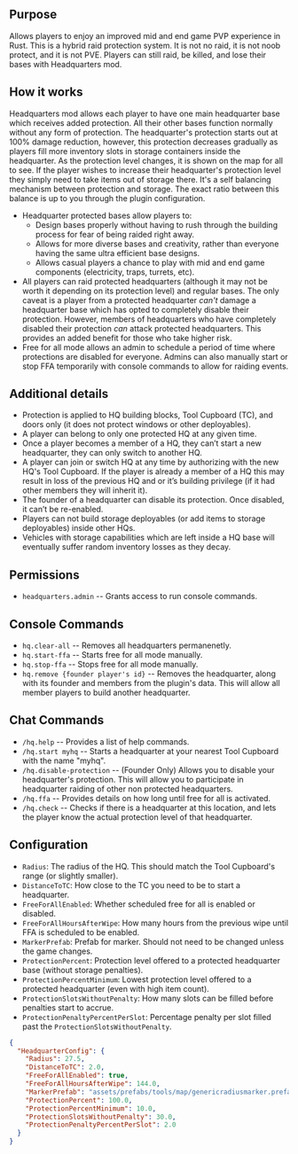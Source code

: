 ## Purpose

Allows players to enjoy an improved mid and end game PVP experience in Rust.  This is a hybrid raid protection system.  It is not no raid, it is not noob protect, and it is not PVE.  Players can still raid, be killed, and lose their bases with Headquarters mod.

## How it works

Headquarters mod allows each player to have one main headquarter base which receives added protection.  All their other bases function normally without any form of protection. The headquarter's protection starts out at 100% damage reduction, however, this protection decreases gradually as players fill more inventory slots in storage containers inside the headquarter.  As the protection level changes, it is shown on the map for all to see.  If the player wishes to increase their headquarter's protection level they simply need to take items out of storage there.  It's a self balancing mechanism between protection and storage.  The exact ratio between this balance is up to you through the plugin configuration.

* Headquarter protected bases allow players to:
  * Design bases properly without having to rush through the building process for fear of being raided right away.
  * Allows for more diverse bases and creativity, rather than everyone having the same ultra efficient base designs.
  * Allows casual players a chance to play with mid and end game components (electricity, traps, turrets, etc).
* All players can raid protected headquarters (although it may not be worth it depending on its protection level) and regular bases.  The only caveat is a player from a protected headquarter *can't* damage a headquarter base which has opted to completely disable their protection.  However, members of headquarters who have completely disabled their protection *can* attack protected headquarters.  This provides an added benefit for those who take higher risk.
* Free for all mode allows an admin to schedule a period of time where protections are disabled for everyone.  Admins can also manually start or stop FFA temporarily with console commands to allow for raiding events.

## Additional details

* Protection is applied to HQ building blocks, Tool Cupboard (TC), and doors only (it does not protect windows or other deployables).
* A player can belong to only one protected HQ at any given time.
* Once a player becomes a member of a HQ, they can’t start a new headquarter, they can only switch to another HQ. 
* A player can join or switch HQ at any time by authorizing with the new HQ's Tool Cupboard.  If the player is already a member of a HQ this may result in loss of the previous HQ and or it’s building privilege (if it had other members they will inherit it).
* The founder of a headquarter can disable its protection.  Once disabled, it can’t be re-enabled.
* Players can not build storage deployables (or add items to storage deployables) inside other HQs.
* Vehicles with storage capabilities which are left inside a HQ base will eventually suffer random inventory losses as they decay.

## Permissions

* `headquarters.admin`  -- Grants access to run console commands.

## Console Commands

* `hq.clear-all` -- Removes all headquarters permanenetly.
* `hq.start-ffa` -- Starts free for all mode manually.
* `hq.stop-ffa` -- Stops free for all mode manually.
* `hq.remove {founder player's id}` -- Removes the headquarter, along with its founder and members from the plugin's data.  This will allow all member players to build another headquarter.

## Chat Commands

* `/hq.help` -- Provides a list of help commands.
* `/hq.start myhq` -- Starts a headquarter at your nearest Tool Cupboard with the name "myhq".
* `/hq.disable-protection` -- (Founder Only) Allows you to disable your headquarter's protection. This will allow you to participate in headquarter raiding of other non protected headquarters.
* `/hq.ffa` -- Provides details on how long until free for all is activated.
* `/hq.check` -- Checks if there is a headquarter at this location, and lets the player know the actual protection level of that headquarter.

## Configuration

- `Radius`: The radius of the HQ. This should match the Tool Cupboard's range (or slightly smaller).
- `DistanceToTC`: How close to the TC you need to be to start a headquarter.
- `FreeForAllEnabled`: Whether scheduled free for all is enabled or disabled.
- `FreeForAllHoursAfterWipe`: How many hours from the previous wipe until FFA is scheduled to be enabled.
- `MarkerPrefab`: Prefab for marker.  Should not need to be changed unless the game changes.
- `ProtectionPercent`: Protection level offered to a protected headquarter base (without storage penalties).
- `ProtectionPercentMinimum`: Lowest protection level offered to a protected headquarter (even with high item count).
- `ProtectionSlotsWithoutPenalty`: How many slots can be filled before penalties start to accrue.
- `ProtectionPenaltyPercentPerSlot`: Percentage penalty per slot filled past the `ProtectionSlotsWithoutPenalty`.

```json
{
  "HeadquarterConfig": {
    "Radius": 27.5,
    "DistanceToTC": 2.0, 
    "FreeForAllEnabled": true,
    "FreeForAllHoursAfterWipe": 144.0,
    "MarkerPrefab": "assets/prefabs/tools/map/genericradiusmarker.prefab",
    "ProtectionPercent": 100.0,
    "ProtectionPercentMinimum": 10.0,
    "ProtectionSlotsWithoutPenalty": 30.0,
    "ProtectionPenaltyPercentPerSlot": 2.0
  }
}
```